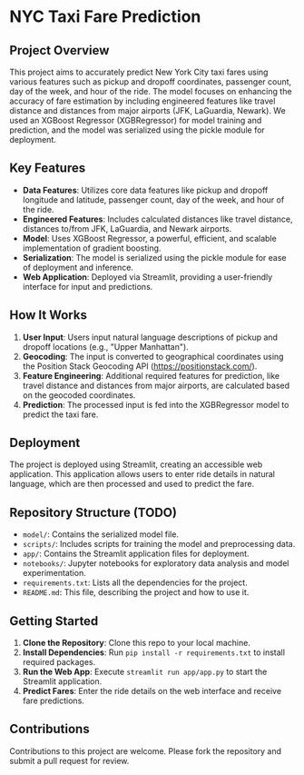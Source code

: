 # NYC Taxi Fare Prediction

## Project Overview

This project aims to accurately predict New York City taxi fares using various features such as pickup and dropoff coordinates, passenger count, day of the week, and hour of the ride. The model focuses on enhancing the accuracy of fare estimation by including engineered features like travel distance and distances from major airports (JFK, LaGuardia, Newark). We used an XGBoost Regressor (XGBRegressor) for model training and prediction, and the model was serialized using the pickle module for deployment.

## Key Features

- **Data Features**: Utilizes core data features like pickup and dropoff longitude and latitude, passenger count, day of the week, and hour of the ride.
- **Engineered Features**: Includes calculated distances like travel distance, distances to/from JFK, LaGuardia, and Newark airports.
- **Model**: Uses XGBoost Regressor, a powerful, efficient, and scalable implementation of gradient boosting.
- **Serialization**: The model is serialized using the pickle module for ease of deployment and inference.
- **Web Application**: Deployed via Streamlit, providing a user-friendly interface for input and predictions.

## How It Works

1. **User Input**: Users input natural language descriptions of pickup and dropoff locations (e.g., "Upper Manhattan").
2. **Geocoding**: The input is converted to geographical coordinates using the Position Stack Geocoding API (https://positionstack.com/).
3. **Feature Engineering**: Additional required features for prediction, like travel distance and distances from major airports, are calculated based on the geocoded coordinates.
4. **Prediction**: The processed input is fed into the XGBRegressor model to predict the taxi fare.

## Deployment

The project is deployed using Streamlit, creating an accessible web application. This application allows users to enter ride details in natural language, which are then processed and used to predict the fare.

## Repository Structure (TODO)

- `model/`: Contains the serialized model file.
- `scripts/`: Includes scripts for training the model and preprocessing data.
- `app/`: Contains the Streamlit application files for deployment.
- `notebooks/`: Jupyter notebooks for exploratory data analysis and model experimentation.
- `requirements.txt`: Lists all the dependencies for the project.
- `README.md`: This file, describing the project and how to use it.

## Getting Started

1. **Clone the Repository**: Clone this repo to your local machine.
2. **Install Dependencies**: Run `pip install -r requirements.txt` to install required packages.
3. **Run the Web App**: Execute `streamlit run app/app.py` to start the Streamlit application.
4. **Predict Fares**: Enter the ride details on the web interface and receive fare predictions.

## Contributions

Contributions to this project are welcome. Please fork the repository and submit a pull request for review.
